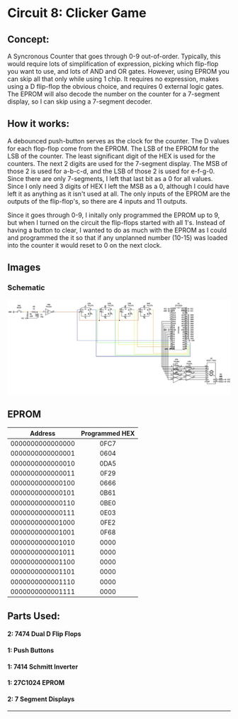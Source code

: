 # Circuit 8: Clicker Game
## Concept:
A Syncronous Counter that goes through 0-9 out-of-order. Typically, this would require lots of simplification of expression, picking which flip-flop you want to use, and lots of AND and OR gates. However, using EPROM you can skip all that only while using 1 chip. It requires no expression, makes using a D flip-flop the obvious choice, and requires 0 external logic gates. The EPROM will also decode the number on the counter for a 7-segment display, so I can skip using a 7-segment decoder.     

## How it works:
A debounced push-button serves as the clock for the counter. The D values for each flop-flop come from the EPROM. The LSB of the EPROM for the LSB of the counter. The least significant digit of the HEX is used for the counters. The next 2 digits are used for the 7-segment display. The MSB of those 2 is used for a-b-c-d, and the LSB of those 2 is used for e-f-g-0. Since there are only 7-segments, I left that last bit as a 0 for all values. Since I only need 3 digits of HEX I left the MSB as a 0, although I could have left it as anything as it isn't used at all. The only inputs of the EPROM are the outputs of the flip-flop's, so there are 4 inputs and 11 outputs. 

Since it goes through 0-9, I initally only programmed the EPROM up to 9, but when I turned on the circuit the flip-flops started with all 1's. Instead of having a button to clear, I wanted to do as much with the EPROM as I could and programmed the it so that if any unplanned number (10-15) was loaded into the counter it would reset to 0 on the next clock.

## Images
### Schematic
![Circuit 6 Schematic](Circuit_6_Schematic.jpg)

## EPROM
| Address | Programmed HEX |	
| :--------------: | :--: |
| 0000000000000000 | 0FC7 | 
| 0000000000000001 | 0604 |
| 0000000000000010 | 0DA5 |
| 0000000000000011 | 0F29 |
| 0000000000000100 | 0666 |
| 0000000000000101 | 0B61 |
| 0000000000000110 | 0BE0 |
| 0000000000000111 | 0E03 |
| 0000000000001000 | 0FE2 |
| 0000000000001001 | 0F68 |
| 0000000000001010 | 0000 |
| 0000000000001011 | 0000 |
| 0000000000001100 | 0000 |
| 0000000000001101 | 0000 |
| 0000000000001110 | 0000 |
| 0000000000001111 | 0000 |

## Parts Used:
#### 2: 7474 Dual D Flip Flops
#### 1: Push Buttons
#### 1: 7414 Schmitt Inverter
#### 1: 27C1024 EPROM
#### 2: 7 Segment Displays
***



